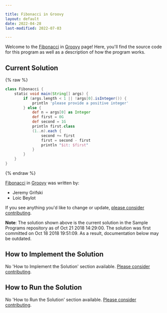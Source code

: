 ```yaml
---

title: Fibonacci in Groovy
layout: default
date: 2022-04-28
last-modified: 2022-07-03

---
```


Welcome to the [Fibonacci](https://sampleprograms.io/projects/fibonacci) in [Groovy](https://sampleprograms.io/languages/groovy) page! Here, you'll find the source code for this program as well as a description of how the program works.

## Current Solution

{% raw %}

```groovy
class Fibonacci {
    static void main(String[] args) {
        if (args.length < 1 || !args[0].isInteger()) {
            println 'please provide a positive integer'
        } else {
            def n = args[0] as Integer
            def first = 0G
            def second = 1G
            println first.class
            (1..n).each {
                second += first
                first = second - first
                println "$it: $first"
            }
        }
    }
}
```

{% endraw %}

[Fibonacci](https://sampleprograms.io/projects/fibonacci) in [Groovy](https://sampleprograms.io/languages/groovy) was written by:

- Jeremy Grifski
- Loic Beylot

If you see anything you'd like to change or update, [please consider contributing](https://github.com/TheRenegadeCoder/sample-programs).

**Note**: The solution shown above is the current solution in the Sample Programs repository as of Oct 21 2018 14:29:00. The solution was first committed on Oct 18 2018 19:51:09. As a result, documentation below may be outdated.

## How to Implement the Solution

No 'How to Implement the Solution' section available. [Please consider contributing](https://github.com/TheRenegadeCoder/sample-programs-website).

## How to Run the Solution

No 'How to Run the Solution' section available. [Please consider contributing](https://github.com/TheRenegadeCoder/sample-programs-website).